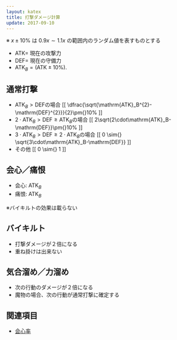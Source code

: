 ```yaml
---
layout: katex
title: 打撃ダメージ計算
update: 2017-09-10
---
```



※ $x\pm{}10\%$ は $0.9x \sim{} 1.1x$ の範囲内のランダム値を表すものとする

* $\mathrm{ATK}=$ 現在の攻撃力
* $\mathrm{DEF}=$ 現在の守備力
* $\mathrm{ATK}_B = (\mathrm{ATK}\pm{}10\%)$.


## 通常打撃

* $\mathrm{ATK}_B \gt \mathrm{DEF}$の場合
[[
	\dfrac{\sqrt{\mathrm{ATK}_B^{2}-\mathrm{DEF}^{2}}}{2}\pm{}10\%
]]
* $2\cdot{}\mathrm{ATK}_B \gt \mathrm{DEF} \ge \mathrm{ATK}_B$の場合
[[
	2\sqrt{2\cdot\mathrm{ATK}_B-\mathrm{DEF}}\pm{}10\%
]]
* $3\cdot{}\mathrm{ATK}_B \gt \mathrm{DEF} \ge 2\cdot{}\mathrm{ATK}_B$の場合
[[
	0 \sim{} \sqrt{3\cdot\mathrm{ATK}_B-\mathrm{DEF}}
]]
* その他
[[
	0 \sim{} 1
]]


## 会心／痛恨

* 会心: $\mathrm{ATK}_B$
* 痛恨: $\mathrm{ATK}_B$

※バイキルトの効果は載らない


## バイキルト

* 打撃ダメージが２倍になる
* 重ね掛けは出来ない


## 気合溜め／力溜め

* 次の行動のダメージが２倍になる
* 魔物の場合、次の行動が通常打撃に確定する


## 関連項目

* [会心率](critical)
